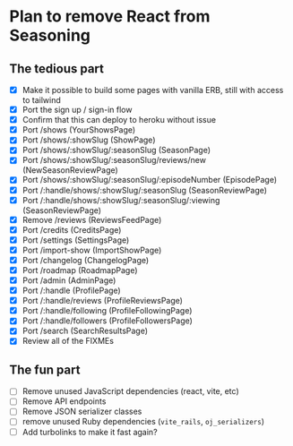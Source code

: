 # Plan to remove React from Seasoning

## The tedious part

- [x] Make it possible to build some pages with vanilla ERB, still with access to tailwind
- [x] Port the sign up / sign-in flow
- [x] Confirm that this can deploy to heroku without issue
- [x] Port /shows (YourShowsPage)
- [x] Port /shows/:showSlug (ShowPage)
- [x] Port /shows/:showSlug/:seasonSlug (SeasonPage)
- [x] Port /shows/:showSlug/:seasonSlug/reviews/new (NewSeasonReviewPage)
- [x] Port /shows/:showSlug/:seasonSlug/:episodeNumber (EpisodePage)
- [x] Port /:handle/shows/:showSlug/:seasonSlug (SeasonReviewPage)
- [x] Port /:handle/shows/:showSlug/:seasonSlug/:viewing (SeasonReviewPage)
- [x] Remove /reviews (ReviewsFeedPage)
- [x] Port /credits (CreditsPage)
- [x] Port /settings (SettingsPage)
- [x] Port /import-show (ImportShowPage)
- [x] Port /changelog (ChangelogPage)
- [x] Port /roadmap (RoadmapPage)
- [x] Port /admin (AdminPage)
- [x] Port /:handle (ProfilePage)
- [x] Port /:handle/reviews (ProfileReviewsPage)
- [x] Port /:handle/following (ProfileFollowingPage)
- [x] Port /:handle/followers (ProfileFollowersPage)
- [x] Port /search (SearchResultsPage)
- [x] Review all of the FIXMEs

## The fun part

- [ ] Remove unused JavaScript dependencies (react, vite, etc)
- [ ] Remove API endpoints
- [ ] Remove JSON serializer classes
- [ ] remove unused Ruby dependencies (`vite_rails`, `oj_serializers`)
- [ ] Add turbolinks to make it fast again?
